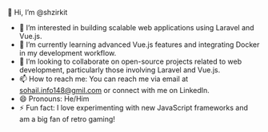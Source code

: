 👋 Hi, I’m @shzirkit

- 👀 I’m interested in building scalable web applications using Laravel and Vue.js.
- 🌱 I’m currently learning advanced Vue.js features and integrating Docker in my development workflow.
- 💞️ I’m looking to collaborate on open-source projects related to web development, particularly those involving Laravel and Vue.js.
- 📫 How to reach me: You can reach me via email at sohail.info148@gmil.com or connect with me on LinkedIn.
- 😄 Pronouns: He/Him
- ⚡ Fun fact: I love experimenting with new JavaScript frameworks and am a big fan of retro gaming!

<!---
shzirkit/shzirkit is a ✨ special ✨ repository because its `README.md` (this file) appears on your GitHub profile.
You can click the Preview link to take a look at your changes.
--->
